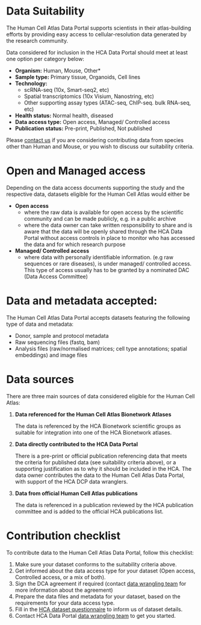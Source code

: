 # Data Suitability
The Human Cell Atlas Data Portal supports scientists in their atlas-building efforts by providing easy access to cellular-resolution data generated by the research community.

Data considered for inclusion in the HCA Data Portal should meet at least one option per category below:

* **Organism:** Human, Mouse, Other*
* **Sample type:** Primary tissue, Organoids, Cell lines
* **Technology:**
    * scRNA-seq (10x, Smart-seq2, etc)
    * Spatial transcriptomics (10x Visium, Nanostring, etc)
    * Other supporting assay types (ATAC-seq, ChIP-seq. bulk RNA-seq, etc)
* **Health status:** Normal health, diseased
* **Data access type:** Open access, Managed/ Controlled access
* **Publication status:** Pre-print, Published, Not published

Please [contact us](mailto:wrangler-team@data.humancellatlas.org?subject=Non%20Human%20Contribution%20to%20Human%20Cell%20Atlas) if you are considering contributing data from species other than Human and Mouse, or you wish to discuss our suitability criteria.

# Open and Managed access

Depending on the data access documents supporting the study and the respective data, datasets eligible for the Human Cell Atlas would either be

* **Open access** 
    * where the raw data is available for open access by the scientific community and can be made publicly, e.g. in a public archive
    * where the data owner can take written responsibility to share and is aware that the data will be openly shared through the HCA Data Portal without access controls in place to monitor who has accessed the data and for which research purpose
* **Managed/ Controlled access** 
    * where data with personally identifiable information. (e.g raw sequences or rare diseases), is under managed/ controlled access. This type of access usually has to be granted by a nominated DAC (Data Access Committee)

# Data and metadata accepted:
The Human Cell Atlas Data Portal accepts datasets featuring the following type of data and metadata:
- Donor, sample and protocol metadata
- Raw sequencing files (fastq, bam)
- Analysis files (raw/normalised matrices; cell type annotations; spatial embeddings) and image files

# Data sources

There are three main sources of data considered eligible for the Human Cell Atlas:

1. **Data referenced for the Human Cell Atlas Bionetwork Atlases**

    The data is referenced by the HCA Bionetwork scientific groups as suitable for integration into one of the HCA Bionetwork atlases.

2. **Data directly contributed to the HCA Data Portal**

    There is a pre-print or official publication referencing data that meets the criteria for published data (see suitability criteria above), or a supporting justification as to why it should be included in the HCA.
    The data owner contributes the data to the Human Cell Atlas Data Portal, with support of the HCA DCP data wranglers.

3. **Data from official Human Cell Atlas publications**

    The data is referenced in a publication reviewed by the HCA publication committee and is added to the official HCA publications list.

# Contribution checklist

To contribute data to the Human Cell Atlas Data Portal, follow this checklist:

1. Make sure your dataset conforms to the suitability criteria above.
2. Get informed about the data access type for your dataset (Open access, Controlled access, or a mix of both).
3. Sign the DCA agreement if required (contact [data wrangling team](mailto:wrangler-team@data.humancellatlas.org?subject=get%20started%20with%20data%20contribution) for more information about the agreement)
4. Prepare the data files and metadata for your dataset, based on the requirements for your data access type.
5. Fill in the [HCA dataset questionnaire](https://docs.google.com/forms/d/e/1FAIpQLSdjPk2Z6xYozds53ycvXo57PvFsyqOF6XMpSWCVNTpQYalZzQ/viewform) to inform us of dataset details.
6. Contact HCA Data Portal [data wrangling team](mailto:wrangler-team@data.humancellatlas.org?subject=get%20started%20with%20data%20contribution) to get you started.



